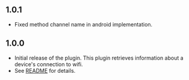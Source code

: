 ## 1.0.1

* Fixed method channel name in android implementation.

## 1.0.0

* Initial release of the plugin. This plugin retrieves information about a device's connection to wifi.
* See [README](./README.md) for details.
